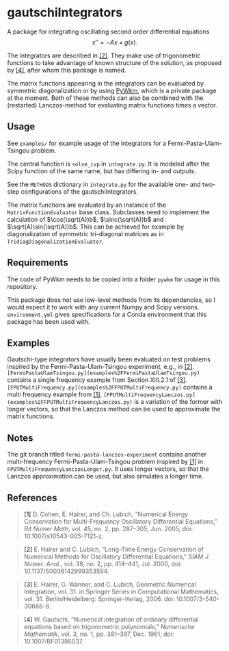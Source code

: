 # gautschiIntegrators

A package for integrating oscillating second order differential equations
$$x'' = -Ax + g(x).$$

The integrators are described in [[2]](#longTimeConservation).
They make use of trigonometric functions to take advantage of known structure of the solution, as proposed
by [[4]](#gautschi), after whom this package is named.

The matrix functions appearing in the integrators can be evaluated by symmetric diagonalization or by
using [PyWkm](https://github.com/resting-dove/pyWKM), which is a private package at the moment.
Both of these methods can also be combined with the (restarted) Lanczos-method for evaluating matrix functions times a
vector.

## Usage

See `examples/` for example usage of the integrators for a Fermi-Pasta-Ulam-Tsingou problem.

The central function is `solve_ivp` in `integrate.py`.
It is modeled after the Scipy function of the same name, but has differing in- and outputs.

See the `METHODS` dictionary in `integrate.py` for the available one- and two-step configurations of the gautschiIntegrators.

The matrix functions are evaluated by an instance of the `MatrixFunctionEvaluator` base class.
Subclasses need to implement the calculation of $\cos(\sqrt(A))b$, $\sinc(\sqrt(A))b$ and $\sqrt(A)\sin(\sqrt(A))b$.
This can be achieved for example by diagonalization of symmetric tri-diagonal matrices as in `TridiagDiagonalizationEvaluator`.


## Requirements

The code of PyWkm needs to be copied into a folder `pywkm` for usage in this repository.

This package does not use low-level methods from its dependencies, so I would expect it to work with any current Numpy
and Scipy versions.
`environment.yml` gives specifications for a Conda environment that this package has been used with.

## Examples

Gautschi-type integrators have usually been evaluated on test problems inspired by the Fermi-Pasta-Ulam-Tsingou experiment, e.g., in [[2]](#longTimeConservation).
`[FermiPastaUlamTsingou.py](examples%2FFermiPastaUlamTsingou.py)` contains a single frequency example from Section XIII.2.1 of [[3]](#geometricIntegration).
`[FPUTMultiFrequency.py](examples%2FFPUTMultiFrequency.py)` contains a multi frequency example from [[1]](#numericalConservation).
`[FPUTMultiFrequencyLanczos.py](examples%2FFPUTMultiFrequencyLanczos.py)` is a variation of the former with longer vectors, so that the Lanczos method can be used to approximate the matrix functions.

## Notes

The git branch titled `fermi-pasta-lanczos-experiment` contains another multi-frequency Fermi-Pasta-Ulam-Tsingou problem inspired
by [[1]](#numericalConservation) in `FPUTMultiFrequencyLanczosLonger.py`.
It uses longer vectors, so that the Lanczos approximation can be used, but also simulates a longer time.

## References

> <a id="numericalConservation">[1]</a> D. Cohen, E. Hairer, and Ch. Lubich, “Numerical Energy Conservation for Multi-Frequency
> Oscillatory Differential Equations,” *Bit Numer Math*, vol. 45, no. 2, pp. 287–305, Jun. 2005, doi:
> 10.1007/s10543-005-7121-z.

> <a id="longTimeConservation">[2]</a> E. Hairer and C. Lubich, “Long-Time Energy Conservation of Numerical Methods for Oscillatory
> Differential Equations,” *SIAM J. Numer. Anal.*, vol. 38, no. 2, pp. 414–441, Jul. 2000, doi: 10.1137/S0036142999353594.

> <a id="geometrixIntegration">[3]</a> E. Hairer, G. Wanner, and C. Lubich, Geometric Numerical Integration, vol. 31. in Springer Series in Computational Mathematics, vol. 31. Berlin/Heidelberg: Springer-Verlag, 2006. doi: 10.1007/3-540-30666-8.

> <a id="gautschi">[4]</a> W. Gautschi, “Numerical integration of ordinary differential equations based on trigonometric
> polynomials,” *Numerische Mathematik*, vol. 3, no. 1, pp. 381–397, Dec. 1961, doi: 10.1007/BF01386037.


